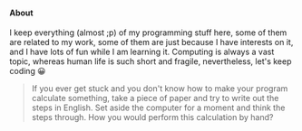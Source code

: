 #### About ####

I keep everything (almost ;p) of my programming stuff here, some of them are related to my work, some of them are just because I have interests on it, and I have lots of fun while I am learning it. Computing is always a vast topic, whereas human life is such short and fragile, nevertheless, let's keep coding 😀

> If you ever get stuck and you don't know how to make your program calculate something, take a piece of paper and try to write out the steps in English. Set aside the computer for a moment and think the steps through. How you would perform this calculation by hand?